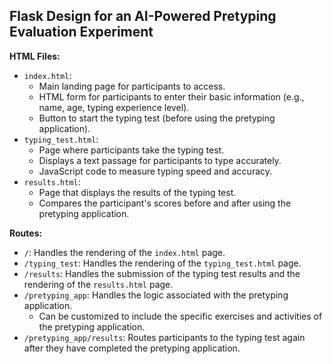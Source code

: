 ## Flask Design for an AI-Powered Pretyping Evaluation Experiment

**HTML Files:**

- `index.html`:
   - Main landing page for participants to access.
   - HTML form for participants to enter their basic information (e.g., name, age, typing experience level).
   - Button to start the typing test (before using the pretyping application).
- `typing_test.html`:
   - Page where participants take the typing test.
   - Displays a text passage for participants to type accurately.
   - JavaScript code to measure typing speed and accuracy.
- `results.html`:
   - Page that displays the results of the typing test.
   - Compares the participant's scores before and after using the pretyping application.

**Routes:**

- `/`: Handles the rendering of the `index.html` page.
- `/typing_test`: Handles the rendering of the `typing_test.html` page.
- `/results`: Handles the submission of the typing test results and the rendering of the `results.html` page.
- `/pretyping_app`: Handles the logic associated with the pretyping application.
   - Can be customized to include the specific exercises and activities of the pretyping application.
- `/pretyping_app/results`: Routes participants to the typing test again after they have completed the pretyping application.